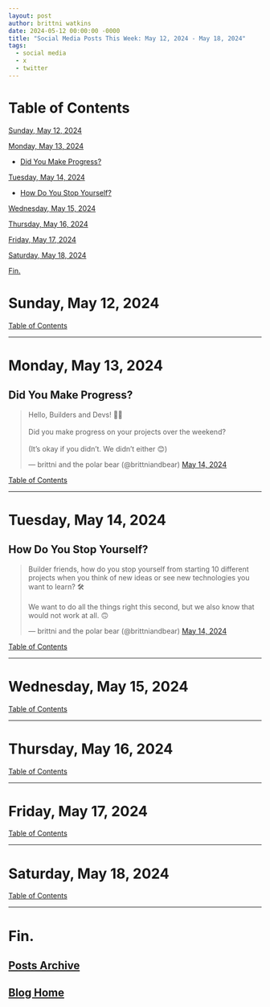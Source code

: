 ```yaml
---
layout: post
author: brittni watkins
date: 2024-05-12 00:00:00 -0000
title: "Social Media Posts This Week: May 12, 2024 - May 18, 2024"
tags:
  - social media
  - x
  - twitter
---
```


<!--suppress JSUnresolvedLibraryURL -->

# Table of Contents

[Sunday, May 12, 2024](#sunday-may-12-2024)

[Monday, May 13, 2024](#monday-may-13-2024)
  - [Did You Make Progress?](#did-you-make-progress)

[Tuesday, May 14, 2024](#tuesday-may-14-2024)
  - [How Do You Stop Yourself?](#how-do-you-stop-yourself)

[Wednesday, May 15, 2024](#wednesday-may-15-2024)

[Thursday, May 16, 2024](#thursday-may-16-2024)

[Friday, May 17, 2024](#friday-may-17-2024)

[Saturday, May 18, 2024](#saturday-may-18-2024)

[Fin.](#fin)

# Sunday, May 12, 2024

[Table of Contents](#table-of-contents)

----

# Monday, May 13, 2024

## Did You Make Progress?

<blockquote class="twitter-tweet"><p lang="en" dir="ltr">Hello, Builders and Devs! 👋🏽<br><br>Did you make progress on your projects over the weekend?<br><br>(It’s okay if you didn’t. We didn’t either 😊)</p>&mdash; brittni and the polar bear (@brittniandbear) <a href="https://twitter.com/brittniandbear/status/1790227794242208079?ref_src=twsrc%5Etfw">May 14, 2024</a></blockquote> <script async src="https://platform.twitter.com/widgets.js" charset="utf-8"></script>

[Table of Contents](#table-of-contents)

----

# Tuesday, May 14, 2024

## How Do You Stop Yourself?

<blockquote class="twitter-tweet"><p lang="en" dir="ltr">Builder friends, how do you stop yourself from starting 10 different projects when you think of new ideas or see new technologies you want to learn? 🛠️<br><br>We want to do all the things right this second, but we also know that would not work at all. 🙃</p>&mdash; brittni and the polar bear (@brittniandbear) <a href="https://twitter.com/brittniandbear/status/1790450827368272381?ref_src=twsrc%5Etfw">May 14, 2024</a></blockquote> <script async src="https://platform.twitter.com/widgets.js" charset="utf-8"></script>

[Table of Contents](#table-of-contents)

----

# Wednesday, May 15, 2024

[Table of Contents](#table-of-contents)

----

# Thursday, May 16, 2024

[Table of Contents](#table-of-contents)

----

# Friday, May 17, 2024

[Table of Contents](#table-of-contents)

----

# Saturday, May 18, 2024

[Table of Contents](#table-of-contents)

----

# Fin.

## [Posts Archive](/blog/all-posts.html)

## [Blog Home](/blog/index.html)
